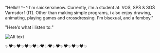 "Hello!! ^¬^ 
I'm snickersmeow. 
Currently, i'm a student at:
VOŠ, SPŠ & SOŠ Varnsdorf (IT).
Other than making simple programs, i also enjoy drawing, animating, playing games and crossdressing. I'm bisexual, and a femboy."

"Here's what i listen to:"

![Alt text](https://spotify-recently-played-readme.vercel.app/api?user=31j6ezea44wx5ujbawvisnhp3ula)

✨❤✨❤✨❤✨❤✨❤✨❤✨❤✨❤✨❤✨❤✨
<!---
snickersmeow/snickersmeow is a ✨ special ✨ repository because its `README.md` (this file) appears on your GitHub profile.
You can click the Preview link to take a look at your changes.
--->
